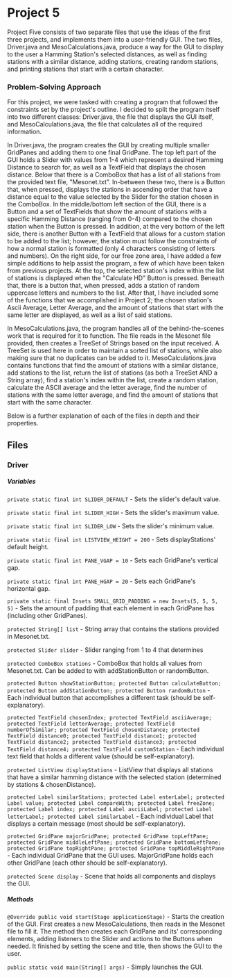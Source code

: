 # Project 5

Project Five consists of two separate files that use the ideas of the first three projects, and implements them into a user-friendly GUI. The two files, Driver.java and MesoCalculations.java,  produce a way for the GUI to display to the user a Hamming Station's selected distances, as well as finding stations with a similar distance, adding stations, creating random stations, and printing stations that start with a certain character.


### **Problem-Solving Approach**

For this project, we were tasked with creating a program that followed the constraints set by the project's outline. I decided to split the program itself into two different classes: Driver.java, the file that displays the GUI itself, and MesoCalculations.java, the file that calculates all of the required information.

In Driver.java, the program creates the GUI by creating multiple smaller GridPanes and adding them to one final GridPane. The top left part of the GUI holds a Slider with values from 1-4 which represent a desired Hamming Distance to search for, as well as a TextField that displays the chosen distance. Below that there is a ComboBox that has a list of all stations from the provided text file, "Mesonet.txt". In-between these two, there is a Button that, when pressed, displays the stations in ascending order that have a distance equal to the value selected by the Slider for the station chosen in the ComboBox. In the middle/bottom left section of the GUI, there is a Button and a set of TextFields that show the amount of stations with a specific Hamming Distance (ranging from 0-4) compared to the chosen station when the Button is pressed. In addition, at the very bottom of the left side, there is another Button with a TextField that allows for a custom station to be added to the list; however, the station must follow the constraints of how a normal station is formatted (only 4 characters consisting of letters and numbers). On the right side, for our free zone area, I have added a few simple additions to help assist the program, a few of which have been taken from previous projects. At the top, the selected station's index within the list of stations is displayed when the "Calculate HD" Button is pressed. Beneath that, there is a button that, when pressed, adds a station of random uppercase letters and numbers to the list. After that, I have included some of the functions that we accomplished in Project 2; the chosen station's Ascii Average, Letter Average, and the amount of stations that start with the same letter are displayed, as well as a list of said stations.

In MesoCalculations.java, the program handles all of the behind-the-scenes work that is required for it to function. The file reads in the Mesonet file provided, then creates a TreeSet of Strings based on the input received. A TreeSet is used here in order to maintain a sorted list of stations, while also making sure that no duplicates can be added to it. MesoCalculations.java contains functions that find the amount of stations with a similar distance, add stations to the list, return the list of stations (as both a TreeSet AND a String array), find a station's index within the list, create a random station, calculate the ASCII average and the letter average, find the number of stations with the same letter average, and find the amount of stations that start with the same character.

Below is a further explanation of each of the files in depth and their properties.

## **Files**

### Driver

##### **Variables**

`private static final int SLIDER_DEFAULT` - Sets the slider's default value.

`private static final int SLIDER_HIGH` - Sets the slider's maximum value.

`private static final int SLIDER_LOW` - Sets the slider's minimum value.

`private static final int LISTVIEW_HEIGHT = 200` - Sets displayStations' default height.

`private static final int PANE_VGAP = 10` - Sets each GridPane's vertical gap.

`private static final int PANE_HGAP = 20` - Sets each GridPane's horizontal gap.

`private static final Insets SMALL_GRID_PADDING = new Insets(5, 5, 5, 5)` - Sets the amount of padding that each element in each GridPane has (including other GridPanes).

`protected String[] list` - String array that contains the stations provided in Mesonet.txt.

`protected Slider slider` - Slider ranging from 1 to 4 that determines

`protected ComboBox stations` - ComboBox that holds all values from Mesonet.txt. Can be added to with addStationButton or randomButton.

`protected Button showStationButton; protected Button calculateButton; protected Button addStationButton; protected Button randomButton` - Each individual button that accomplishes a different task (should be self-explanatory).

`protected TextField chosenIndex; protected TextField asciiAverage; protected TextField letterAverage; protected TextField numberOfSimilar; protected TextField chosenDistance; protected TextField distance0; protected TextField distance1; protected TextField distance2; protected TextField distance3; protected TextField distance4; protected TextField customStation` - Each individual text field that holds a different value (should be self-explanatory).

`protected ListView displayStations` - ListView that displays all stations that have a similar hamming distance with the selected station (determined by stations & chosenDistance).

`protected Label similarStations; protected Label enterLabel; protected Label value; protected Label compareWith; protected Label freeZone; protected Label index; protected Label asciiLabel; protected Label letterLabel; protected Label similarLabel` - Each individual Label that displays a certain message (most should be self-explanatory).

`protected GridPane majorGridPane; protected GridPane topLeftPane; protected GridPane middleLeftPane; protected GridPane bottomLeftPane; protected GridPane topRightPane; protected GridPane topMiddleRightPane` - Each individual GridPane that the GUI uses. MajorGridPane holds each other GridPane (each other should be self-explanatory).

`protected Scene display` - Scene that holds all components and displays the GUI.

##### **Methods**

`@Override public void start(Stage applicationStage)` - Starts the creation of the GUI. First creates a new MesoCalculations, then reads in the Mesonet file to fill it. The method then creates each GridPane and its' corresponding elements, adding listeners to the Slider and actions to the Buttons when needed. It finished by setting the scene and title, then shows the GUI to the user.

`public static void main(String[] args)` - Simply launches the GUI.

